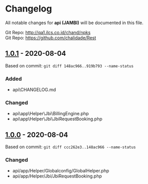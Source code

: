 # Changelog
All notable changes for **api (JAMBI)** will be documented in this file.

Git Repo: http://qa1.ilcs.co.id/chand/npks \
Git Repo: https://github.com/chalidade/Rest

## [1.0.1] - 2020-08-04
Based on commit: `git diff 148ac966..919b793 --name-status`

### Added
- api\CHANGELOG.md

### Changed
- api\app\Helper\Jbi\BillingEngine.php
- api\app\Helper\Jbi\JbiRequestBooking.php

## [1.0.0] - 2020-08-04
Based on commit: `git diff ccc262e3..148ac966 --name-status`

### Changed
- api/app/Helper/Globalconfig/GlobalHelper.php
- api/app/Helper/Jbi/JbiRequestBooking.php

[1.0.1]: http://qa1.ilcs.co.id/chand/npks/compare/1.0.0...1.0.1
[1.0.0]: http://qa1.ilcs.co.id/chand/npks/compare/0.0.0...1.0.0

